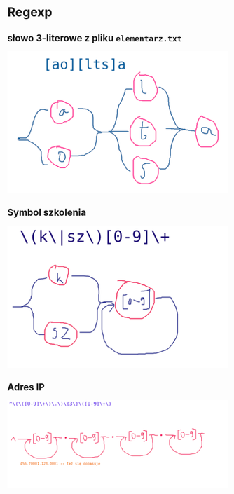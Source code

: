 # Regexp

## słowo 3-literowe z pliku `elementarz.txt`

![re1](regexp1.png)

## Symbol szkolenia

![re1](regexp2.png)

## Adres IP

![re1](regexp3-ip.png)

